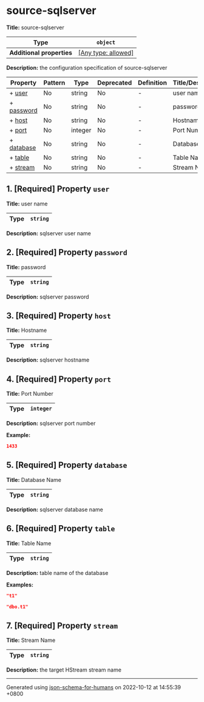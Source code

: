 # source-sqlserver

**Title:** source-sqlserver

| Type                      | `object`                                                                  |
| ------------------------- | ------------------------------------------------------------------------- |
| **Additional properties** | [[Any type: allowed]](# "Additional Properties of any type are allowed.") |

**Description:** the configuration specification of source-sqlserver

| Property                 | Pattern | Type    | Deprecated | Definition | Title/Description |
| ------------------------ | ------- | ------- | ---------- | ---------- | ----------------- |
| + [user](#user )         | No      | string  | No         | -          | user name         |
| + [password](#password ) | No      | string  | No         | -          | password          |
| + [host](#host )         | No      | string  | No         | -          | Hostname          |
| + [port](#port )         | No      | integer | No         | -          | Port Number       |
| + [database](#database ) | No      | string  | No         | -          | Database Name     |
| + [table](#table )       | No      | string  | No         | -          | Table Name        |
| + [stream](#stream )     | No      | string  | No         | -          | Stream Name       |

## <a name="user"></a>1. [Required] Property `user`

**Title:** user name

| Type | `string` |
| ---- | -------- |

**Description:** sqlserver user name

## <a name="password"></a>2. [Required] Property `password`

**Title:** password

| Type | `string` |
| ---- | -------- |

**Description:** sqlserver password

## <a name="host"></a>3. [Required] Property `host`

**Title:** Hostname

| Type | `string` |
| ---- | -------- |

**Description:** sqlserver hostname

## <a name="port"></a>4. [Required] Property `port`

**Title:** Port Number

| Type | `integer` |
| ---- | --------- |

**Description:** sqlserver port number

**Example:** 

```json
1433
```

## <a name="database"></a>5. [Required] Property `database`

**Title:** Database Name

| Type | `string` |
| ---- | -------- |

**Description:** sqlserver database name

## <a name="table"></a>6. [Required] Property `table`

**Title:** Table Name

| Type | `string` |
| ---- | -------- |

**Description:** table name of the database

**Examples:** 

```json
"t1"
```

```json
"dbo.t1"
```

## <a name="stream"></a>7. [Required] Property `stream`

**Title:** Stream Name

| Type | `string` |
| ---- | -------- |

**Description:** the target HStream stream name

----------------------------------------------------------------------------------------------------------------------------
Generated using [json-schema-for-humans](https://github.com/coveooss/json-schema-for-humans) on 2022-10-12 at 14:55:39 +0800
